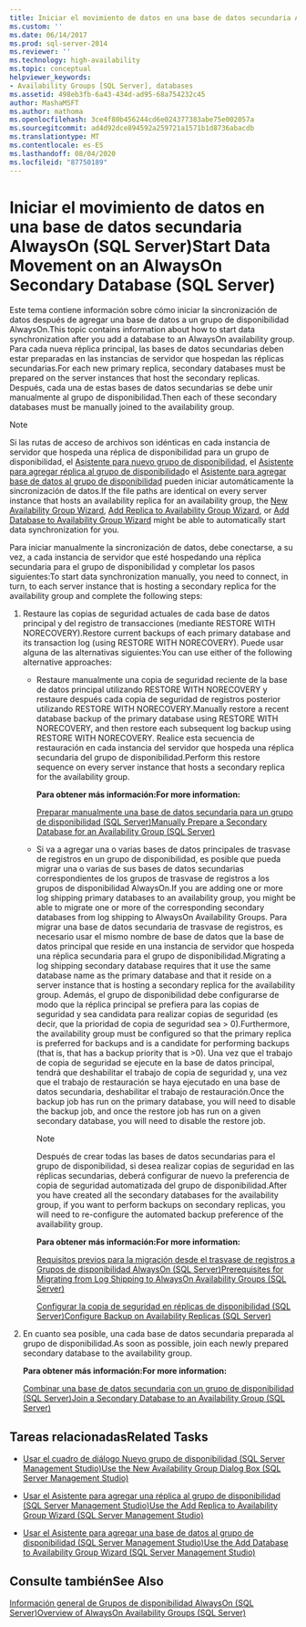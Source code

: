 ```yaml
---
title: Iniciar el movimiento de datos en una base de datos secundaria AlwaysOn (SQL Server) | Microsoft Docs
ms.custom: ''
ms.date: 06/14/2017
ms.prod: sql-server-2014
ms.reviewer: ''
ms.technology: high-availability
ms.topic: conceptual
helpviewer_keywords:
- Availability Groups [SQL Server], databases
ms.assetid: 498eb3fb-6a43-434d-ad95-68a754232c45
author: MashaMSFT
ms.author: mathoma
ms.openlocfilehash: 3ce4f80b456244cd6e024377383abe75e002057a
ms.sourcegitcommit: ad4d92dce894592a259721a1571b1d8736abacdb
ms.translationtype: MT
ms.contentlocale: es-ES
ms.lasthandoff: 08/04/2020
ms.locfileid: "87750189"
---
```

# <a name="start-data-movement-on-an-alwayson-secondary-database-sql-server"></a><span data-ttu-id="1f399-102">Iniciar el movimiento de datos en una base de datos secundaria AlwaysOn (SQL Server)</span><span class="sxs-lookup"><span data-stu-id="1f399-102">Start Data Movement on an AlwaysOn Secondary Database (SQL Server)</span></span>
  <span data-ttu-id="1f399-103">Este tema contiene información sobre cómo iniciar la sincronización de datos después de agregar una base de datos a un grupo de disponibilidad AlwaysOn.</span><span class="sxs-lookup"><span data-stu-id="1f399-103">This topic contains information about how to start data synchronization after you add a database to an AlwaysOn availability group.</span></span> <span data-ttu-id="1f399-104">Para cada nueva réplica principal, las bases de datos secundarias deben estar preparadas en las instancias de servidor que hospedan las réplicas secundarias.</span><span class="sxs-lookup"><span data-stu-id="1f399-104">For each new primary replica, secondary databases must be prepared on the server instances that host the secondary replicas.</span></span> <span data-ttu-id="1f399-105">Después, cada una de estas bases de datos secundarias se debe unir manualmente al grupo de disponibilidad.</span><span class="sxs-lookup"><span data-stu-id="1f399-105">Then each of these secondary databases must be manually joined to the availability group.</span></span>  
  
> [!NOTE]  
>  <span data-ttu-id="1f399-106">Si las rutas de acceso de archivos son idénticas en cada instancia de servidor que hospeda una réplica de disponibilidad para un grupo de disponibilidad, el [Asistente para nuevo grupo de disponibilidad](use-the-availability-group-wizard-sql-server-management-studio.md), el [Asistente para agregar réplica al grupo de disponibilidad](use-the-add-replica-to-availability-group-wizard-sql-server-management-studio.md)o el [Asistente para agregar base de datos al grupo de disponibilidad](availability-group-add-database-to-group-wizard.md) pueden iniciar automáticamente la sincronización de datos.</span><span class="sxs-lookup"><span data-stu-id="1f399-106">If the file paths are identical on every server instance that hosts an availability replica for an availability group, the [New Availability Group Wizard](use-the-availability-group-wizard-sql-server-management-studio.md), [Add Replica to Availability Group Wizard](use-the-add-replica-to-availability-group-wizard-sql-server-management-studio.md), or [Add Database to Availability Group Wizard](availability-group-add-database-to-group-wizard.md) might be able to automatically start data synchronization for you.</span></span>  
  
 <span data-ttu-id="1f399-107">Para iniciar manualmente la sincronización de datos, debe conectarse, a su vez, a cada instancia de servidor que esté hospedando una réplica secundaria para el grupo de disponibilidad y completar los pasos siguientes:</span><span class="sxs-lookup"><span data-stu-id="1f399-107">To start data synchronization manually, you need to connect, in turn, to each server instance that is hosting a secondary replica for the availability group and complete the following steps:</span></span>  
  
1.  <span data-ttu-id="1f399-108">Restaure las copias de seguridad actuales de cada base de datos principal y del registro de transacciones (mediante RESTORE WITH NORECOVERY).</span><span class="sxs-lookup"><span data-stu-id="1f399-108">Restore current backups of each primary database and its transaction log (using RESTORE WITH NORECOVERY).</span></span> <span data-ttu-id="1f399-109">Puede usar alguna de las alternativas siguientes:</span><span class="sxs-lookup"><span data-stu-id="1f399-109">You can use either of the following alternative approaches:</span></span>  
  
    -   <span data-ttu-id="1f399-110">Restaure manualmente una copia de seguridad reciente de la base de datos principal utilizando RESTORE WITH NORECOVERY y restaure después cada copia de seguridad de registros posterior utilizando RESTORE WITH NORECOVERY.</span><span class="sxs-lookup"><span data-stu-id="1f399-110">Manually restore a recent database backup of the primary database using RESTORE WITH NORECOVERY, and then restore each subsequent log backup using RESTORE WITH NORECOVERY.</span></span> <span data-ttu-id="1f399-111">Realice esta secuencia de restauración en cada instancia del servidor que hospeda una réplica secundaria del grupo de disponibilidad.</span><span class="sxs-lookup"><span data-stu-id="1f399-111">Perform this restore sequence on every server instance that hosts a secondary replica for the availability group.</span></span>  
  
         <span data-ttu-id="1f399-112">**Para obtener más información:**</span><span class="sxs-lookup"><span data-stu-id="1f399-112">**For more information:**</span></span>  
  
         [<span data-ttu-id="1f399-113">Preparar manualmente una base de datos secundaria para un grupo de disponibilidad &#40;SQL Server&#41;</span><span class="sxs-lookup"><span data-stu-id="1f399-113">Manually Prepare a Secondary Database for an Availability Group &#40;SQL Server&#41;</span></span>](manually-prepare-a-secondary-database-for-an-availability-group-sql-server.md)  
  
    -   <span data-ttu-id="1f399-114">Si va a agregar una o varias bases de datos principales de trasvase de registros en un grupo de disponibilidad, es posible que pueda migrar una o varias de sus bases de datos secundarias correspondientes de los grupos de trasvase de registros a los grupos de disponibilidad AlwaysOn.</span><span class="sxs-lookup"><span data-stu-id="1f399-114">If you are adding one or more log shipping primary databases to an availability group, you might be able to migrate one or more of the corresponding secondary databases from log shipping to AlwaysOn Availability Groups.</span></span> <span data-ttu-id="1f399-115">Para migrar una base de datos secundaria de trasvase de registros, es necesario usar el mismo nombre de base de datos que la base de datos principal que reside en una instancia de servidor que hospeda una réplica secundaria para el grupo de disponibilidad.</span><span class="sxs-lookup"><span data-stu-id="1f399-115">Migrating a log shipping secondary database requires that it use the same database name as the primary database and that it reside on a server instance that is hosting a secondary replica for the availability group.</span></span> <span data-ttu-id="1f399-116">Además, el grupo de disponibilidad debe configurarse de modo que la réplica principal se prefiera para las copias de seguridad y sea candidata para realizar copias de seguridad (es decir, que la prioridad de copia de seguridad sea > 0).</span><span class="sxs-lookup"><span data-stu-id="1f399-116">Furthermore, the availability group must be configured so that the primary replica is preferred for backups and is a candidate for performing backups (that is, that has a backup priority that is >0).</span></span> <span data-ttu-id="1f399-117">Una vez que el trabajo de copia de seguridad se ejecute en la base de datos principal, tendrá que deshabilitar el trabajo de copia de seguridad y, una vez que el trabajo de restauración se haya ejecutado en una base de datos secundaria, deshabilitar el trabajo de restauración.</span><span class="sxs-lookup"><span data-stu-id="1f399-117">Once the backup job has run on the primary database, you will need to disable the backup job, and once the restore job has run on a given secondary database, you will need to disable the restore job.</span></span>  
  
        > [!NOTE]  
        >  <span data-ttu-id="1f399-118">Después de crear todas las bases de datos secundarias para el grupo de disponibilidad, si desea realizar copias de seguridad en las réplicas secundarias, deberá configurar de nuevo la preferencia de copia de seguridad automatizada del grupo de disponibilidad.</span><span class="sxs-lookup"><span data-stu-id="1f399-118">After you have created all the secondary databases for the availability group, if you want to perform backups on secondary replicas, you will need to re-configure the automated backup preference of the availability group.</span></span>  
  
         <span data-ttu-id="1f399-119">**Para obtener más información:**</span><span class="sxs-lookup"><span data-stu-id="1f399-119">**For more information:**</span></span>  
  
         [<span data-ttu-id="1f399-120">Requisitos previos para la migración desde el trasvase de registros a Grupos de disponibilidad AlwaysOn &#40;SQL Server&#41;</span><span class="sxs-lookup"><span data-stu-id="1f399-120">Prerequisites for Migrating from Log Shipping to AlwaysOn Availability Groups &#40;SQL Server&#41;</span></span>](prereqs-migrating-log-shipping-to-always-on-availability-groups.md)  
  
         [<span data-ttu-id="1f399-121">Configurar la copia de seguridad en réplicas de disponibilidad &#40;SQL Server&#41;</span><span class="sxs-lookup"><span data-stu-id="1f399-121">Configure Backup on Availability Replicas &#40;SQL Server&#41;</span></span>](configure-backup-on-availability-replicas-sql-server.md)  
  
2.  <span data-ttu-id="1f399-122">En cuanto sea posible, una cada base de datos secundaria preparada al grupo de disponibilidad.</span><span class="sxs-lookup"><span data-stu-id="1f399-122">As soon as possible, join each newly prepared secondary database to the availability group.</span></span>  
  
     <span data-ttu-id="1f399-123">**Para obtener más información:**</span><span class="sxs-lookup"><span data-stu-id="1f399-123">**For more information:**</span></span>  
  
     [<span data-ttu-id="1f399-124">Combinar una base de datos secundaria con un grupo de disponibilidad &#40;SQL Server&#41;</span><span class="sxs-lookup"><span data-stu-id="1f399-124">Join a Secondary Database to an Availability Group &#40;SQL Server&#41;</span></span>](join-a-secondary-database-to-an-availability-group-sql-server.md)  
  
##  <a name="related-tasks"></a><a name="LaunchWiz"></a> <span data-ttu-id="1f399-125">Tareas relacionadas</span><span class="sxs-lookup"><span data-stu-id="1f399-125">Related Tasks</span></span>  
  
-   [<span data-ttu-id="1f399-126">Usar el cuadro de diálogo Nuevo grupo de disponibilidad &#40;SQL Server Management Studio&#41;</span><span class="sxs-lookup"><span data-stu-id="1f399-126">Use the New Availability Group Dialog Box &#40;SQL Server Management Studio&#41;</span></span>](use-the-new-availability-group-dialog-box-sql-server-management-studio.md)  
  
-   [<span data-ttu-id="1f399-127">Usar el Asistente para agregar una réplica al grupo de disponibilidad &#40;SQL Server Management Studio&#41;</span><span class="sxs-lookup"><span data-stu-id="1f399-127">Use the Add Replica to Availability Group Wizard &#40;SQL Server Management Studio&#41;</span></span>](use-the-add-replica-to-availability-group-wizard-sql-server-management-studio.md)  
  
-   [<span data-ttu-id="1f399-128">Usar el Asistente para agregar una base de datos al grupo de disponibilidad &#40;SQL Server Management Studio&#41;</span><span class="sxs-lookup"><span data-stu-id="1f399-128">Use the Add Database to Availability Group Wizard &#40;SQL Server Management Studio&#41;</span></span>](availability-group-add-database-to-group-wizard.md)  
  
## <a name="see-also"></a><span data-ttu-id="1f399-129">Consulte también</span><span class="sxs-lookup"><span data-stu-id="1f399-129">See Also</span></span>  
 [<span data-ttu-id="1f399-130">Información general de Grupos de disponibilidad AlwaysOn &#40;SQL Server&#41;</span><span class="sxs-lookup"><span data-stu-id="1f399-130">Overview of AlwaysOn Availability Groups &#40;SQL Server&#41;</span></span>](overview-of-always-on-availability-groups-sql-server.md)  
  
  
